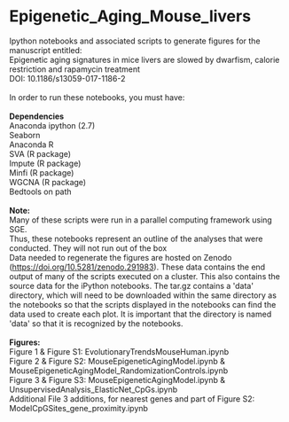 # Epigenetic_Aging_Mouse_livers
Ipython notebooks and associated scripts to generate figures for the manuscript entitled:<br> Epigenetic aging signatures in mice livers are slowed by dwarfism, calorie restriction and rapamycin treatment<br>
DOI: 10.1186/s13059-017-1186-2 <br><br>
In order to run these notebooks, you must have:<br>
<br>
<b>Dependencies</b><br>
Anaconda ipython (2.7)<br>
Seaborn <br>
Anaconda R<br>
SVA (R package) <br>
Impute (R package) <br>
Minfi (R package) <br>
WGCNA (R package) <br>
Bedtools on path <br>
<br>
<b> Note: </b><br>
Many of these scripts were run in a parallel computing framework using SGE.<br> 
Thus, these notebooks represent an outline of the analyses that were conducted. They will not run out of the box<br>
Data needed to regenerate the figures are hosted on Zenodo (https://doi.org/10.5281/zenodo.291983). These data contains the end output of many of the scripts executed on a cluster. This also contains the source data for the iPython notebooks. The tar.gz contains a 'data' directory, which will need to be downloaded within the same directory as the notebooks so that the scripts displayed in the notebooks can find the data used to create each plot. It is important that the directory is named 'data' so that it is recognized by the notebooks.<br>
<br>
<b>Figures:</b><br>
Figure 1 & Figure S1: EvolutionaryTrendsMouseHuman.ipynb<br>
Figure 2 & Figure S2: MouseEpigeneticAgingModel.ipynb & MouseEpigeneticAgingModel_RandomizationControls.ipynb<br>
Figure 3 & Figure S3: MouseEpigeneticAgingModel.ipynb & UnsupervisedAnalysis_ElasticNet_CpGs.ipynb<br>
Additional File 3 additions, for nearest genes and part of Figure S2: ModelCpGSites_gene_proximity.ipynb
